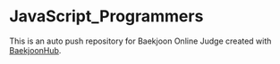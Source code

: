 # JavaScript_Programmers
This is an auto push repository for Baekjoon Online Judge created with [BaekjoonHub](https://github.com/BaekjoonHub/BaekjoonHub).

